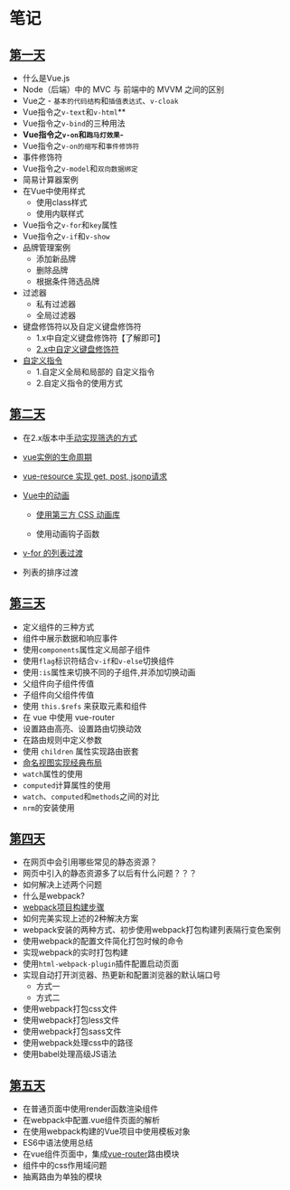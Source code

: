# 笔记

## [第一天](https://github.com/xjk971020/vue-notes/blob/master/2020-01-12/day1.md)

-  什么是Vue.js
-  Node（后端）中的 MVC 与 前端中的 MVVM 之间的区别
- Vue之 - `基本的代码结构`和`插值表达式`、`v-cloak`
-  Vue指令之`v-text`和`v-html`**
- Vue指令之`v-bind`的三种用法
-  **Vue指令之`v-on`和`跑马灯效果`-**
- Vue指令之`v-on的缩写`和`事件修饰符`
-  事件修饰符
-  Vue指令之`v-model`和`双向数据绑定`
- 简易计算器案例
- 在Vue中使用样式
  - 使用class样式 
  - 使用内联样式
-  Vue指令之`v-for`和`key`属性
- Vue指令之`v-if`和`v-show`
- 品牌管理案例
  - 添加新品牌
  - 删除品牌
  - 根据条件筛选品牌
- 过滤器
  - 私有过滤器
  - 全局过滤器
- 键盘修饰符以及自定义键盘修饰符
  - 1.x中自定义键盘修饰符【了解即可】
  -  [2.x中自定义键盘修饰符](https://cn.vuejs.org/v2/guide/events.html#键值修饰符)
- [自定义指令](https://cn.vuejs.org/v2/guide/custom-directive.html)
  - 1.自定义全局和局部的 自定义指令
  - 2.自定义指令的使用方式

## [第二天](https://github.com/xjk971020/vue-notes/blob/master/2020-01-13/day2.md)

- 在2.x版本中[手动实现筛选的方式](https://cn.vuejs.org/v2/guide/list.html#显示过滤-排序结果)

- [vue实例的生命周期](https://cn.vuejs.org/v2/guide/instance.html#实例生命周期)

- [vue-resource 实现 get, post, jsonp请求](https://github.com/pagekit/vue-resource)

- [Vue中的动画](https://cn.vuejs.org/v2/guide/transitions.html)

  - [使用第三方 CSS 动画库](https://cn.vuejs.org/v2/guide/transitions.html#自定义过渡类名)

  - 使用动画钩子函数

- [v-for 的列表过渡](https://cn.vuejs.org/v2/guide/transitions.html#列表的进入和离开过渡)

- 列表的排序过渡

## [**第三天**](https://github.com/xjk971020/vue-notes/blob/master/2020-01-14/day3.md)

- 定义组件的三种方式
- 组件中展示数据和响应事件
- 使用`components`属性定义局部子组件
- 使用`flag`标识符结合`v-if`和`v-else`切换组件
- 使用`:is`属性来切换不同的子组件,并添加切换动画
- 父组件向子组件传值
- 子组件向父组件传值
- 使用 `this.$refs` 来获取元素和组件
- 在 vue 中使用 vue-router
- 设置路由高亮、设置路由切换动效
- 在路由规则中定义参数
- 使用 `children` 属性实现路由嵌套
- [命名视图实现经典布局](https://github.com/xjk971020/vue-notes/blob/master/2020-01-14/%E8%B7%AF%E7%94%B1/%E8%B7%AF%E7%94%B1-%E4%BD%BF%E7%94%A8%E5%91%BD%E5%90%8D%E8%A7%86%E5%9B%BE%E5%AE%9E%E7%8E%B0%E7%BB%8F%E5%85%B8%E5%B8%83%E5%B1%80.html)
- `watch`属性的使用
- `computed`计算属性的使用
- `watch`、`computed`和`methods`之间的对比
- `nrm`的安装使用

## [第四天]([https://github.com/xjk971020/vue-notes/blob/master/2020-01-15/webpack%E9%A1%B9%E7%9B%AE%E6%AD%A5%E9%AA%A4.md](https://github.com/xjk971020/vue-notes/blob/master/2020-01-15/day4.md))

- 在网页中会引用哪些常见的静态资源？
- 网页中引入的静态资源多了以后有什么问题？？？
- 如何解决上述两个问题
- 什么是webpack?
- [webpack项目构建步骤]([https://github.com/xjk971020/vue-notes/blob/master/2020-01-15/webpack%E9%A1%B9%E7%9B%AE%E6%AD%A5%E9%AA%A4.md](https://github.com/xjk971020/vue-notes/blob/master/2020-01-15/webpack项目步骤.md))
- 如何完美实现上述的2种解决方案
- webpack安装的两种方式、初步使用webpack打包构建列表隔行变色案例
- 使用webpack的配置文件简化打包时候的命令
- 实现webpack的实时打包构建
- 使用`html-webpack-plugin`插件配置启动页面
- 实现自动打开浏览器、热更新和配置浏览器的默认端口号
  - 方式一
  - 方式二
- 使用webpack打包css文件
- 使用webpack打包less文件
- 使用webpack打包sass文件
- 使用webpack处理css中的路径
- 使用babel处理高级JS语法

## [第五天](https://github.com/xjk971020/vue-notes/blob/master/2020-01-16/day5.md)

- 在普通页面中使用render函数渲染组件
- 在webpack中配置.vue组件页面的解析
- 在使用webpack构建的Vue项目中使用模板对象
- ES6中语法使用总结
- 在vue组件页面中，集成[vue-router](https://router.vuejs.org/)路由模块
- 组件中的css作用域问题
- 抽离路由为单独的模块